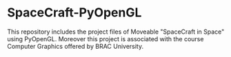 # SpaceCraft-PyOpenGL
This repository includes the project files of Moveable "SpaceCraft in Space" using PyOpenGL. Moreover this project is associated with the course Computer Graphics offered by BRAC University.
